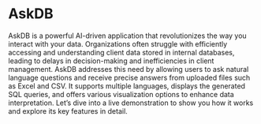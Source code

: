 # AskDB

AskDB is a powerful AI-driven application that revolutionizes the way you interact with your data. Organizations often struggle with efficiently accessing and understanding client data stored in internal databases, leading to delays in decision-making and inefficiencies in client management. AskDB addresses this need by allowing users to ask natural language questions and receive precise answers from uploaded files such as Excel and CSV. It supports multiple languages, displays the generated SQL queries, and offers various visualization options to enhance data interpretation. Let’s dive into a live demonstration to show you how it works and explore its key features in detail.
